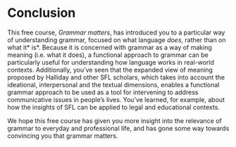 # Conclusion


This free course, *Grammar matters*, has introduced you to a particular way of understanding grammar, focused on what language *does*, rather than on what it* is*. Because it is concerned with grammar as a way of making meaning (i.e. what it does), a functional approach to grammar can be particularly useful for understanding how language works in real-world contexts. Additionally, you’ve seen that the expanded view of meaning proposed by Halliday and other SFL scholars, which takes into account the ideational, interpersonal and the textual dimensions, enables a functional grammar approach to be used as a tool for intervening to address communicative issues in people’s lives. You’ve learned, for example, about how the insights of SFL can be applied to legal and educational contexts.

We hope this free course has given you more insight into the relevance of grammar to everyday and professional life, and has gone some way towards convincing you that grammar matters.

